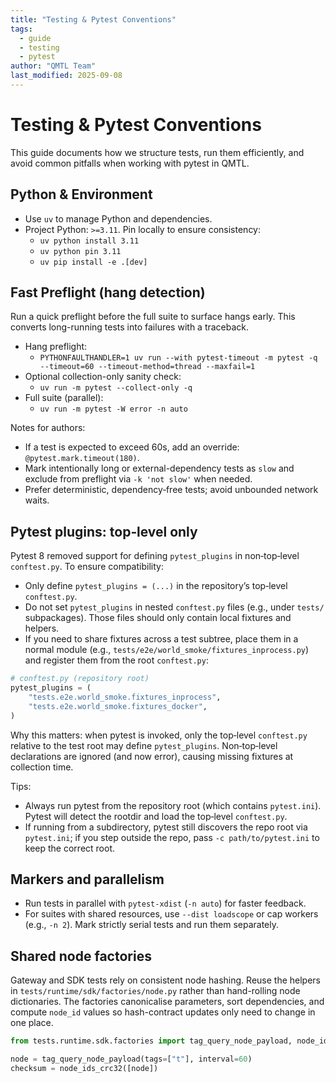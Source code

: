 ```yaml
---
title: "Testing & Pytest Conventions"
tags:
  - guide
  - testing
  - pytest
author: "QMTL Team"
last_modified: 2025-09-08
---
```


# Testing & Pytest Conventions

This guide documents how we structure tests, run them efficiently, and avoid common pitfalls when working with pytest in QMTL.

## Python & Environment

- Use `uv` to manage Python and dependencies.
- Project Python: `>=3.11`. Pin locally to ensure consistency:
  - `uv python install 3.11`
  - `uv python pin 3.11`
  - `uv pip install -e .[dev]`

## Fast Preflight (hang detection)

Run a quick preflight before the full suite to surface hangs early. This converts long-running tests into failures with a traceback.

- Hang preflight:
  - `PYTHONFAULTHANDLER=1 uv run --with pytest-timeout -m pytest -q --timeout=60 --timeout-method=thread --maxfail=1`
- Optional collection-only sanity check:
  - `uv run -m pytest --collect-only -q`
- Full suite (parallel):
  - `uv run -m pytest -W error -n auto`

Notes for authors:
- If a test is expected to exceed 60s, add an override: `@pytest.mark.timeout(180)`.
- Mark intentionally long or external-dependency tests as `slow` and exclude from preflight via `-k 'not slow'` when needed.
- Prefer deterministic, dependency‑free tests; avoid unbounded network waits.

## Pytest plugins: top‑level only

Pytest 8 removed support for defining `pytest_plugins` in non‑top‑level `conftest.py`. To ensure compatibility:

- Only define `pytest_plugins = (...)` in the repository’s top‑level `conftest.py`.
- Do not set `pytest_plugins` in nested `conftest.py` files (e.g., under `tests/` subpackages). Those files should only contain local fixtures and helpers.
- If you need to share fixtures across a test subtree, place them in a normal module (e.g., `tests/e2e/world_smoke/fixtures_inprocess.py`) and register them from the root `conftest.py`:

```python
# conftest.py (repository root)
pytest_plugins = (
    "tests.e2e.world_smoke.fixtures_inprocess",
    "tests.e2e.world_smoke.fixtures_docker",
)
```

Why this matters: when pytest is invoked, only the top‑level `conftest.py` relative to the test root may define `pytest_plugins`. Non‑top‑level declarations are ignored (and now error), causing missing fixtures at collection time.

Tips:
- Always run pytest from the repository root (which contains `pytest.ini`). Pytest will detect the rootdir and load the top‑level `conftest.py`.
- If running from a subdirectory, pytest still discovers the repo root via `pytest.ini`; if you step outside the repo, pass `-c path/to/pytest.ini` to keep the correct root.

## Markers and parallelism

- Run tests in parallel with `pytest-xdist` (`-n auto`) for faster feedback.
- For suites with shared resources, use `--dist loadscope` or cap workers (e.g., `-n 2`). Mark strictly serial tests and run them separately.

## Shared node factories

Gateway and SDK tests rely on consistent node hashing. Reuse the helpers in
`tests/runtime/sdk/factories/node.py` rather than hand-rolling node dictionaries. The
factories canonicalise parameters, sort dependencies, and compute `node_id`
values so hash-contract updates only need to change in one place.

```python
from tests.runtime.sdk.factories import tag_query_node_payload, node_ids_crc32

node = tag_query_node_payload(tags=["t"], interval=60)
checksum = node_ids_crc32([node])
```

